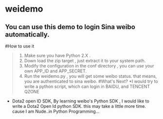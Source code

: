 weidemo
=======

You can use this demo to login Sina weibo automatically.
-------

#How to use it
>1. Make sure you have Python 2.X .
>2. Down load the zip target , just extract it to your system path.
>3. Modify the configuration in the conf directory , you can use 
your own APP_ID and APP_SECRET.
>4. Run the weidemo.py , you will get some weibo status. that 
means, you are authenticated to sina weibo.
#What's Next?
*I would try to write a python script, which can login in BAIDU,
 and TENCENT QZONE 
* Dota2 open ID SDK, By learning weibo's Python SDK ,  I would like to write a Dota2 Open Id python SDK.
this may take a little more time. cause I am Nude..in Python Programming...


